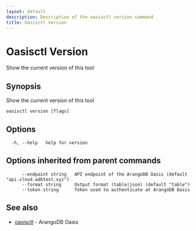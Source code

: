 ```yaml
---
layout: default
description: Description of the oasisctl version command
title: Oasisctl Version
---
```

# Oasisctl Version

Show the current version of this tool

## Synopsis

Show the current version of this tool

```
oasisctl version [flags]
```

## Options

```
  -h, --help   help for version
```

## Options inherited from parent commands

```
      --endpoint string   API endpoint of the ArangoDB Oasis (default "api.cloud.adbtest.xyz")
      --format string     Output format (table|json) (default "table")
      --token string      Token used to authenticate at ArangoDB Oasis
```

## See also

* [oasisctl](oasisctl-options.html)	 - ArangoDB Oasis

